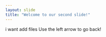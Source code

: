```yaml
---
layout: slide
title: "Welcome to our second slide!"
---
```

i want add files
Use the left arrow to go back!

